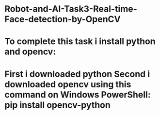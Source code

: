# Robot-and-AI-Task3-Real-time-Face-detection-by-OpenCV
<h1>To complete this task i  install python and opencv:<h1/>
First  i downloaded python
Second i downloaded opencv using this command on Windows PowerShell: pip install opencv-python
<h/>  


